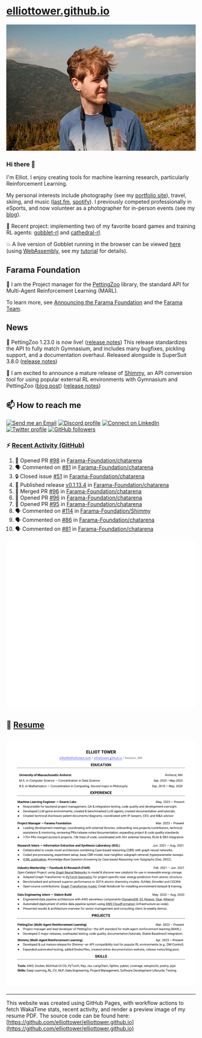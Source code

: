 # [elliottower.github.io](https://github.com/elliottower/elliottower.github.io)

[![A wild Elliot on Mt Washington](https://raw.githubusercontent.com/elliottower/elliottower.github.io/main/src/jpg/DSCF7539-600px.jpg?raw=true)](https://raw.githubusercontent.com/elliottower/elliottower.github.io/main/src/jpg/DSCF7539.jpg?raw=true)

### Hi there 👋

I'm Elliot. I enjoy creating tools for machine learning research, particularly Reinforcement Learning.

My personal interests include photography (see my [portfolio site](https://www.elliottower.com/)), travel, skiing, and music ([last.fm](https://www.last.fm/user/ajsdlfkwer), [spotify](https://open.spotify.com/user/12132818380)). I previously competed professionally in eSports, and now volunteer as a photographer for in-person events (see my [blog](https://www.elliottower.com/stories/?category=events)).

🤖 Recent project: implementing two of my favorite board games and training RL agents: [gobblet-rl](https://github.com/elliottower/gobblet-rl) and [cathedral-rl](https://github.com/elliottower/cathedral-rl). 

💥 A live version of Gobblet running in the browser can be viewed [here](https://elliottower.github.io/gobblet-rl/) (using [WebAssembly](https://webassembly.org/), see my [tutorial](https://github.com/elliottower/gobblet-rl/blob/main/tutorials/WebAssembly/web_assembly.md) for details).

## Farama Foundation

🚀 I am the Project manager for the [PettingZoo](https://github.com/Farama-Foundation/PettingZoo) library, the standard API for Multi-Agent Reinforcement Learning (MARL). 

To learn more, see [Announcing the Farama Foundation](https://farama.org/Announcing-The-Farama-Foundation) and the [Farama Team](https://farama.org/team).

## News

🎉 PettingZoo 1.23.0 is now live! ([release notes](https://github.com/Farama-Foundation/PettingZoo/releases/tag/1.23.0)) This release standardizes the API to fully match Gymnasium, and includes many bugfixes, pickling support, and a documentation overhaul. Released alongside is SuperSuit 3.8.0 ([release notes](https://github.com/Farama-Foundation/SuperSuit/releases/tag/3.8.0)) 

<!-- ![GitHub Release Date](https://img.shields.io/github/release-date/Farama-Foundation/PettingZoo) -->

🎉 I am excited to announce a mature release of [Shimmy](https://github.com/Farama-Foundation/Shimmy), an API conversion tool for using popular external RL environments with Gymnasium and PettingZoo ([blog post](https://farama.org/Announcing-Shimmy)) ([release notes](https://github.com/Farama-Foundation/Shimmy/releases/tag/v1.0.0)) 

## 📫 How to reach me

 [![Send me an Email](https://img.shields.io/badge/email-elliot%40elliottower.com-blue)](mailto:elliot@elliottower.com)
 [![Discord profile](https://img.shields.io/badge/Discord-7289DA?style=flat&logo=discord&logoColor=white)](https://discord.com/users/83091537923145728)
 [![Connect on LinkedIn](https://img.shields.io/badge/--linkedin?label=LinkedIn&logo=LinkedIn&style=social)](https://www.linkedin.com/in/elliot-tower)
 [![Twitter profile](https://img.shields.io/twitter/follow/elliottower?style=social)](https://twitter.com/ElliotTower/)
 [![GitHub followers](https://img.shields.io/github/followers/elliottower?style=social)](https://github.com/elliottower/)

### ⚡ [Recent Activity (GitHub)](https://github.com/elliottower)

<!--START_SECTION:activity-->
1. 💪 Opened PR [#98](https://github.com/Farama-Foundation/chatarena/pull/98) in [Farama-Foundation/chatarena](https://github.com/Farama-Foundation/chatarena)
2. 🗣 Commented on [#81](https://github.com/Farama-Foundation/chatarena/issues/81#issuecomment-1821493199) in [Farama-Foundation/chatarena](https://github.com/Farama-Foundation/chatarena)
3. 🔒 Closed issue [#51](https://github.com/Farama-Foundation/chatarena/issues/51) in [Farama-Foundation/chatarena](https://github.com/Farama-Foundation/chatarena)
4. 🚀 Published release [v0.1.13.4](https://github.com/Farama-Foundation/chatarena/releases/tag/v0.1.13.4) in [Farama-Foundation/chatarena](https://github.com/Farama-Foundation/chatarena)
5. 🎉 Merged PR [#96](https://github.com/Farama-Foundation/chatarena/pull/96) in [Farama-Foundation/chatarena](https://github.com/Farama-Foundation/chatarena)
6. 💪 Opened PR [#96](https://github.com/Farama-Foundation/chatarena/pull/96) in [Farama-Foundation/chatarena](https://github.com/Farama-Foundation/chatarena)
7. 💪 Opened PR [#95](https://github.com/Farama-Foundation/chatarena/pull/95) in [Farama-Foundation/chatarena](https://github.com/Farama-Foundation/chatarena)
8. 🗣 Commented on [#114](https://github.com/Farama-Foundation/Shimmy/issues/114#issuecomment-1817552880) in [Farama-Foundation/Shimmy](https://github.com/Farama-Foundation/Shimmy)
9. 🗣 Commented on [#86](https://github.com/Farama-Foundation/chatarena/pull/86#issuecomment-1817552468) in [Farama-Foundation/chatarena](https://github.com/Farama-Foundation/chatarena)
10. 🗣 Commented on [#81](https://github.com/Farama-Foundation/chatarena/issues/81#issuecomment-1817299712) in [Farama-Foundation/chatarena](https://github.com/Farama-Foundation/chatarena)
<!--END_SECTION:activity-->


<picture>
  <a href="https://metrics.lecoq.io/insights?user=elliottower">
   <img src="/github-metrics.svg" alt="Metrics">
  </a>
</picture>

## 📄 [Resume](https://elliottower.github.io/src/pdf/resume.pdf)

<!-- PDF-TO-MARKDOWN:START -->
![Page 1](src/png/page1.png "Page 1")
---
<!-- PDF-TO-MARKDOWN:END -->

----

This website was created using GitHub Pages, with workflow actions to fetch WakaTime stats, recent activity, and render a preview image of my resume PDF. The source code can be found here: [https://github.com/elliottower/elliottower.github.io](https://github.com/elliottower/elliottower.github.io)
